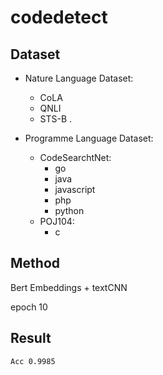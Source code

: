 # codedetect




## Dataset 
- Nature Language Dataset:  
    - CoLA  
    - QNLI  
    - STS-B . 

- Programme Language Dataset:  
    - CodeSearchtNet:  
        - go 
        - java  
        - javascript   
        - php  
        - python   
    - POJ104:  
        - c   

## Method  

Bert Embeddings + textCNN 

epoch 10 


## Result 
    Acc 0.9985  
